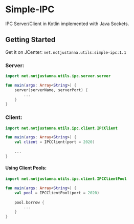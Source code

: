 # Simple-IPC
IPC Server/Client in Kotlin implemented with Java Sockets.

## Getting Started

Get it on JCenter: `net.notjustanna.utils:simple-ipc:1.1`

### Server:

```kotlin
import net.notjustanna.utils.ipc.server.server

fun main(args: Array<String>) {
    server(serverName, serverPort) {
        ...
    }
}
```

### Client:

```kotlin
import net.notjustanna.utils.ipc.client.IPCClient

fun main(args: Array<String>) {
    val client = IPCClient(port = 2020)
    
    ...
}
```

#### Using Client Pools:
```kotlin
import net.notjustanna.utils.ipc.client.IPCClientPool

fun main(args: Array<String>) {
    val pool = IPCClientPool(port = 2020)
    
    pool.borrow { 
        ...
    }
}
```